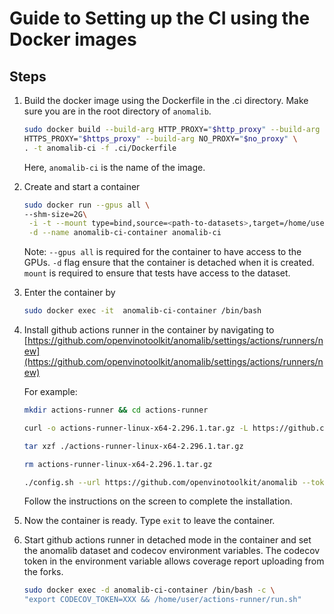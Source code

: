 # Guide to Setting up the CI using the Docker images

## Steps

1. Build the docker image using the Dockerfile in the .ci directory.
   Make sure you are in the root directory of `anomalib`.

   ```bash
   sudo docker build --build-arg HTTP_PROXY="$http_proxy" --build-arg \
   HTTPS_PROXY="$https_proxy" --build-arg NO_PROXY="$no_proxy" \
   . -t anomalib-ci -f .ci/Dockerfile
   ```

   Here, `anomalib-ci` is the name of the image.

1. Create and start a container

   ```bash
   sudo docker run --gpus all \
   --shm-size=2G\
    -i -t --mount type=bind,source=<path-to-datasets>,target=/home/user/datasets,readonly\
    -d --name anomalib-ci-container anomalib-ci
   ```

   Note: `--gpus all` is required for the container to have access to the GPUs.
   `-d` flag ensure that the container is detached when it is created.
   `mount` is required to ensure that tests have access to the dataset.

1. Enter the container by

   ```bash
   sudo docker exec -it  anomalib-ci-container /bin/bash
   ```

1. Install github actions runner in the container by navigating to [https://github.com/openvinotoolkit/anomalib/settings/actions/runners/new](https://github.com/openvinotoolkit/anomalib/settings/actions/runners/new)

   For example:

   ```bash
   mkdir actions-runner && cd actions-runner

   curl -o actions-runner-linux-x64-2.296.1.tar.gz -L https://github.com/actions/runner/releases/download/v2.296.1/actions-runner-linux-x64-2.296.1.tar.gz

   tar xzf ./actions-runner-linux-x64-2.296.1.tar.gz

   rm actions-runner-linux-x64-2.296.1.tar.gz

   ./config.sh --url https://github.com/openvinotoolkit/anomalib --token <enter-your-token-here>
   ```

   Follow the instructions on the screen to complete the installation.

1. Now the container is ready. Type `exit` to leave the container.

1. Start github actions runner in detached mode in the container and set the anomalib dataset and codecov environment
   variables. The codecov token in the environment variable allows coverage report uploading from the forks.

   ```bash
   sudo docker exec -d anomalib-ci-container /bin/bash -c \
   "export CODECOV_TOKEN=XXX && /home/user/actions-runner/run.sh"
   ```
